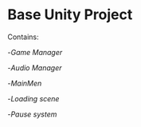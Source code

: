 # Base Unity Project

Contains:


-*Game Manager*

-*Audio Manager*

-*MainMen*

-*Loading scene*

-*Pause system*
